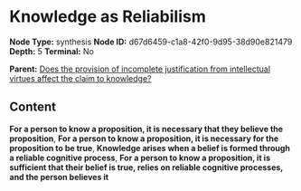 # Knowledge as Reliabilism

**Node Type:** synthesis
**Node ID:** d67d6459-c1a8-42f0-9d95-38d90e821479
**Depth:** 5
**Terminal:** No

**Parent:** [Does the provision of incomplete justification from intellectual virtues affect the claim to knowledge?](does-the-provision-of-incomplete-justification-from-intellectual-virtues-affect-the-claim-to-knowledge-antithesis-b9276f4e-e33a-4ce7-837e-20ce8cadcd60.md)

## Content

**For a person to know a proposition, it is necessary that they believe the proposition**, **For a person to know a proposition, it is necessary for the proposition to be true**, **Knowledge arises when a belief is formed through a reliable cognitive process**, **For a person to know a proposition, it is sufficient that their belief is true, relies on reliable cognitive processes, and the person believes it**
